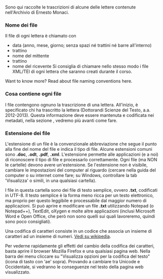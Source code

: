 Sono qui raccolte le trascrizioni di alcune delle lettere contenute nell'Archivio di Ernesto Monaci.


### Nome dei file
Il file di ogni lettera è chiamato con
- data (anno, mese, giorno; senza spazi né trattini né barre all'interno)
- trattino
- nome del mittente
- trattino
- nome del ricevente
Si consiglia di chiamare nello stesso modo i file XML/TEI di ogni lettera che saranno creati durante il corso.

Want to know more? Read about file naming conventions here.


### Cosa contiene ogni file
I file contengono ognuno la trascrizione di una lettera.
All'inizio, è specificato chi ha trascritto la lettera (Dottorandi Scienze del Testo, a.a. 2012-2013). Questa informazione deve essere mantenuta e codificata nei metadati, nella sezione <resp>, vedremo più avanti come fare.


### Estensione dei file
L'estensione di un file è la convenzionale abbreviazione che segue il punto alla fine del nome del file e indica il tipo di file. Alcune estensioni comuni sono **.doc**, **.odt**, **.pdf**, **.xml**. L'estensione permette alle applicazioni (e a noi) di riconoscere il tipo di file e processarlo correttamente. Ogni file (ma NON le cartelle) devono avere un'estensione. Se l'estensione non è visibile, cambiare le impostazioni del computer al riguardo (cercare nella guida del computer o su internet come fare; su Windows, controllare la tab 'Visualizza' o simili, in una qualsiasi cartella).

I file in questa cartella sono dei file di testo semplice, ovvero **.txt**, codificati in UTF-8. Il testo semplice è la forma meno ricca per un testo elettronico, ma proprio per questo leggibile e processabile dal maggior numero di applicazioni. Si può aprire e modificare un file **.txt** utilizzando Notepad (o Notepad++), TextEdit, oXygen e molte altre applicazioni (inclusi Microsoft Word e Open Office, che però non sono quelli sui quali lavoreremo, quindi sono poco consigliati). 

Una codifica di caratteri consiste in un codice che associa un insieme di caratteri ad un insieme di numeri. [Vedi su wikipedia](https://it.wikipedia.org/wiki/Codifica_di_caratteri).

Per vederne rapidamente gli effetti del cambio della codifica dei caratteri, basta aprire il browser Mozilla Firefox e una qualsiasi pagina web. Nella barra dei menu cliccare su "Visualizza opzioni per la codifica del testo" (icona di tasto con 'ae' sopra). Provando a cambiare tra Unicode e Occidentale, si vedranno le conseguenze nel testo della pagina web visualizzato.





